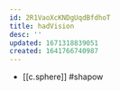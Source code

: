 ```yaml
---
id: 2R1VaoXcKNDgUqdBfdhoT
title: hadVision
desc: ''
updated: 1671318839051
created: 1641766740987
---
```




- [[c.sphere]] #shapow
